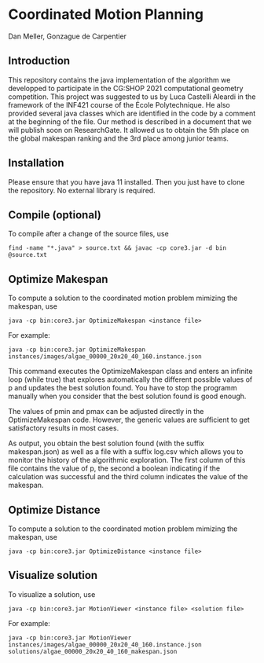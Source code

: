 # Coordinated Motion Planning

Dan Meller, Gonzague de Carpentier

## Introduction

This repository contains the java implementation of the algorithm we developped to participate in the CG:SHOP 2021 computational geometry competition.
This project was suggested to us by Luca Castelli Aleardi in the framework of the INF421 course of the École Polytechnique. He also provided several java classes which are identified in the code by a comment at the beginning of the file.
Our method is described in a document that we will publish soon on ResearchGate. It allowed us to obtain the 5th place on the global makespan ranking and the 3rd place among junior teams.

## Installation

Please ensure that you have java 11 installed. Then you just have to clone the repository. No external library is required.

## Compile (optional)

To compile after a change of the source files, use
```console
find -name "*.java" > source.txt && javac -cp core3.jar -d bin @source.txt
```

## Optimize Makespan

To compute a solution to the coordinated motion problem mimizing the makespan, use

```console
java -cp bin:core3.jar OptimizeMakespan <instance file>
```

For example:

```console
java -cp bin:core3.jar OptimizeMakespan instances/images/algae_00000_20x20_40_160.instance.json
```

This command executes the OptimizeMakespan class and enters an infinite loop (while true) that explores automatically the different possible values of p and updates the best solution found. You have to stop the programm manually when you consider that the best solution found is good enough.

The values of pmin and pmax can be adjusted directly in the OptimizeMakespan code. However, the generic values are sufficient to get satisfactory results in most cases.

As output, you obtain the best solution found (with the suffix makespan.json) as well as a file with a suffix log.csv which allows you to monitor the history of the algorithmic exploration. The first column of this file contains the value of p, the second a boolean indicating if the calculation was successful and the third column indicates the value of the makespan. 

## Optimize Distance

To compute a solution to the coordinated motion problem mimizing the makespan, use

```console
java -cp bin:core3.jar OptimizeDistance <instance file>
```

## Visualize solution

To visualize a solution, use

```console
java -cp bin:core3.jar MotionViewer <instance file> <solution file>
```

For example:

```console
java -cp bin:core3.jar MotionViewer instances/images/algae_00000_20x20_40_160.instance.json solutions/algae_00000_20x20_40_160_makespan.json
```

